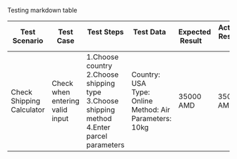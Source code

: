 Testing markdown table

|Test Scenario | Test Case | Test Steps &nbsp; &nbsp;  | Test Data &nbsp; &nbsp; | Expected Result &nbsp; &nbsp; | Actual Result &nbsp; &nbsp; | Status |
|--------------|-----------|----------------------|-----------|-----------------|---------------|--------|
| Check Shipping Calculator | Check when entering valid input|  1.Choose country<br> 2.Choose shipping type<br> 3.Choose shipping method <br> 4.Enter parcel parameters| Country: USA <br> Type: Online <br> Method: Air <br> Parameters: 10kg | 35000 AMD | 35000 AMD | pass |
